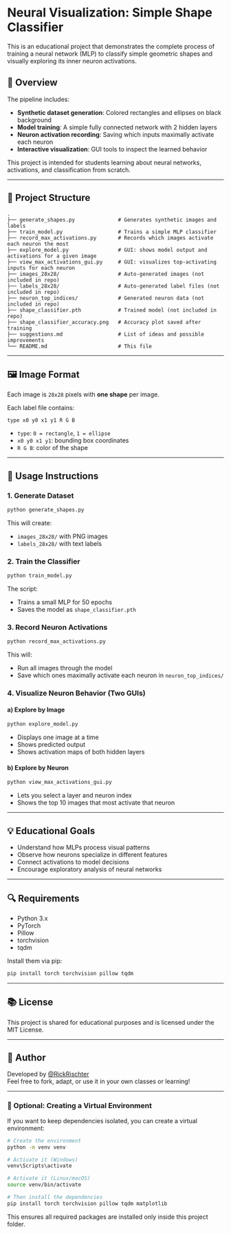 # Neural Visualization: Simple Shape Classifier

This is an educational project that demonstrates the complete process of training a neural network (MLP) to classify simple geometric shapes and visually exploring its inner neuron activations.

## 🧠 Overview

The pipeline includes:

- **Synthetic dataset generation**: Colored rectangles and ellipses on black background
- **Model training**: A simple fully connected network with 2 hidden layers
- **Neuron activation recording**: Saving which inputs maximally activate each neuron
- **Interactive visualization**: GUI tools to inspect the learned behavior

This project is intended for students learning about neural networks, activations, and classification from scratch.

---

## 📁 Project Structure

```
.
├── generate_shapes.py              # Generates synthetic images and labels
├── train_model.py                  # Trains a simple MLP classifier
├── record_max_activations.py       # Records which images activate each neuron the most
├── explore_model.py                # GUI: shows model output and activations for a given image
├── view_max_activations_gui.py     # GUI: visualizes top-activating inputs for each neuron
├── images_28x28/                   # Auto-generated images (not included in repo)
├── labels_28x28/                   # Auto-generated label files (not included in repo)
├── neuron_top_indices/             # Generated neuron data (not included in repo)
├── shape_classifier.pth            # Trained model (not included in repo)
├── shape_classifier_accuracy.png   # Accuracy plot saved after training
├── suggestions.md                  # List of ideas and possible improvements
└── README.md                       # This file
```

---

## 🖼️ Image Format

Each image is `28x28` pixels with **one shape** per image.

Each label file contains:

```
type x0 y0 x1 y1 R G B
```

- `type`: `0 = rectangle`, `1 = ellipse`
- `x0 y0 x1 y1`: bounding box coordinates
- `R G B`: color of the shape

---

## 🔧 Usage Instructions

### 1. Generate Dataset

```bash
python generate_shapes.py
```

This will create:

- `images_28x28/` with PNG images
- `labels_28x28/` with text labels

### 2. Train the Classifier

```bash
python train_model.py
```

The script:

- Trains a small MLP for 50 epochs
- Saves the model as `shape_classifier.pth`

### 3. Record Neuron Activations

```bash
python record_max_activations.py
```

This will:

- Run all images through the model
- Save which ones maximally activate each neuron in `neuron_top_indices/`

### 4. Visualize Neuron Behavior (Two GUIs)

#### a) Explore by Image

```bash
python explore_model.py
```

- Displays one image at a time
- Shows predicted output
- Shows activation maps of both hidden layers

#### b) Explore by Neuron

```bash
python view_max_activations_gui.py
```

- Lets you select a layer and neuron index
- Shows the top 10 images that most activate that neuron

---

## 💡 Educational Goals

- Understand how MLPs process visual patterns
- Observe how neurons specialize in different features
- Connect activations to model decisions
- Encourage exploratory analysis of neural networks

---

## 🔍 Requirements

- Python 3.x
- PyTorch
- Pillow
- torchvision
- tqdm

Install them via pip:

```bash
pip install torch torchvision pillow tqdm
```

---

## 📚 License

This project is shared for educational purposes and is licensed under the MIT License.

---

## 🙋 Author

Developed by [@RickRischter](https://github.com/RickRischter)  
Feel free to fork, adapt, or use it in your own classes or learning!

---

### 🐍 Optional: Creating a Virtual Environment

If you want to keep dependencies isolated, you can create a virtual environment:

```bash
# Create the environment
python -m venv venv

# Activate it (Windows)
venv\Scripts\activate

# Activate it (Linux/macOS)
source venv/bin/activate

# Then install the dependencies
pip install torch torchvision pillow tqdm matplotlib
```

This ensures all required packages are installed only inside this project folder.
